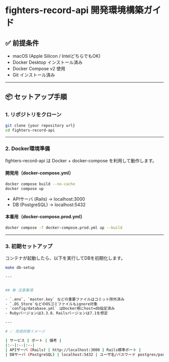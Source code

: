 # fighters-record-api 開発環境構築ガイド

## ✅ 前提条件

- macOS (Apple Silicon / IntelどちらでもOK)
- Docker Desktop インストール済み
- Docker Compose v2 使用
- Git インストール済み

---

## 📦 セットアップ手順

### 1. リポジトリをクローン

```bash
git clone {your repository url}
cd fighters-record-api
```

---

### 2. Docker環境準備

fighters-record-api は Docker + docker-compose を利用して動作します。

#### 開発用（docker-compose.yml）

```bash
docker compose build --no-cache
docker compose up
```

- APIサーバ (Rails) → localhost:3000
- DB (PostgreSQL) → localhost:5432

#### 本番用（docker-compose.prod.yml）

```bash
docker compose -f docker-compose.prod.yml up --build
```

---

### 3. 初期セットアップ

コンテナが起動したら、以下を実行してDBを初期化します。

```bash
make db-setup

---


## 🛠 注意事項

- `.env`, `master.key` などの重要ファイルはコミット除外済み
- `.DS_Store`などのOSゴミファイルもignore対象
- `config/database.yml` はDocker用にhost=db指定済み
- Rubyバージョンは3.3.8、Railsバージョンは7.1を想定

---

# ✅ 完成状態イメージ

| サービス | ポート | 備考 |
|:--|:--|:--|
| APIサーバ (Rails) | http://localhost:3000 | Rails標準ポート |
| DBサーバ (PostgreSQL) | localhost:5432 | ユーザ名/パスワード postgres/password |
